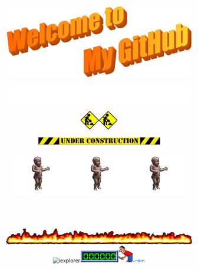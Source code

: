 <div align="center">
  <img src="https://github.com/carlosrivera/carlosrivera/blob/master/assets/welcome.svg" style="max-width: 100%;" alt="Welcome to my Github Profile" />
  <br />
  <br />
  <img height="50" alt="My Name is Carlos Rivera and I'm a ML Developer" src="https://raw.githubusercontent.com/carlosrivera/carlosrivera/master/assets/text.svg" />
  <br />
  <br />
  <img height="50" alt="Under Construction" src="https://raw.githubusercontent.com/carlosrivera/carlosrivera/master/assets/construction.gif" /><img height="50" alt="Under Construction" src="https://raw.githubusercontent.com/carlosrivera/carlosrivera/master/assets/construction.gif" />
  <br />
  <br />
  <img width="66%" alt="Under Construction" src="https://raw.githubusercontent.com/carlosrivera/carlosrivera/master/assets/underconstruction.gif" />
  <br />
  <br />
  <img alt="Baby" src="https://raw.githubusercontent.com/carlosrivera/carlosrivera/master/assets/dancing_baby.gif" /><img alt="Baby" src="https://raw.githubusercontent.com/carlosrivera/carlosrivera/master/assets/dancing_baby.gif" /><img alt="Baby" src="https://raw.githubusercontent.com/carlosrivera/carlosrivera/master/assets/dancing_baby.gif" />
  <br />
  <br />
  <br />
  <br />
  <br />
  <br />
  <img alt="Under Construction" src="https://raw.githubusercontent.com/carlosrivera/carlosrivera/master/assets/flamingline.gif" />
  <br />
  <img alt="iexplorer" src="https://raw.githubusercontent.com/carlosrivera/carlosrivera/master/assets/fiexplorer.gif" /><img alt="Counter" src="https://raw.githubusercontent.com/carlosrivera/carlosrivera/master/assets/counter.gif" />
</div>

<!--
**carlosrivera/carlosrivera** is a ✨ _special_ ✨ repository because its `README.md` (this file) appears on your GitHub profile.

Here are some ideas to get you started:

- 🔭 I’m currently working on ...
- 🌱 I’m currently learning ...
- 👯 I’m looking to collaborate on ...
- 🤔 I’m looking for help with ...
- 💬 Ask me about ...
- 📫 How to reach me: ...
- 😄 Pronouns: ...
- ⚡ Fun fact: ...
-->
